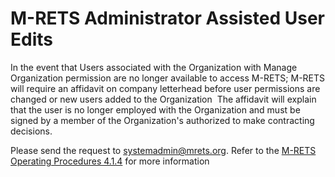 # M-RETS Administrator Assisted User Edits

In the event that Users associated with the Organization with Manage Organization permission are no longer available to access M-RETS; M-RETS will require an affidavit on company letterhead before user permissions are changed or new users added to the Organization  The affidavit will explain that the user is no longer employed with the Organization and must be signed by a member of the Organization's authorized to make contracting decisions. 

Please send the request to systemadmin@mrets.org.
Refer to the [M-RETS Operating Procedures 4.1.4](https://www.mrets.org/wp-content/uploads/2023/03/MRETS-Operating-Procedure-2023.3.pdf) for more information

